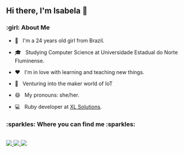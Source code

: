<h2> Hi there, I'm Isabela 👋 </h2>

<h3> :girl: About Me </h3>

- :nail_care: &nbsp; I'm a 24 years old girl from Brazil.
- 🎓 &nbsp; Studying Computer Science at Universidade Estadual do Norte Fluminense.
- :hearts: &nbsp; I'm in love with learning and teaching new things.

- :wrench: &nbsp; Venturing into the maker world of IoT
- 😄 &nbsp; My pronouns: she/her.
- :computer: &nbsp; Ruby developer at [XL Solutions](https://xl.solutions/).

<h3> :sparkles: Where you can find me :sparkles: </h3>

<p><br/>
  <a href="https://www.linkedin.com/in/isacoper/">
    <img src="https://img.shields.io/badge/linkedin-isabela-blue">
  </a>
  
  <a href="https://www.instagram.com/isacoper/">
    <img src="https://img.shields.io/badge/instagram-isacoper-blue">
  </a>
  
  <a href="https://www.twitter.com/bellamortt/">
    <img src="https://img.shields.io/badge/twitter-bellamort-blue">
  </a>
</p>

